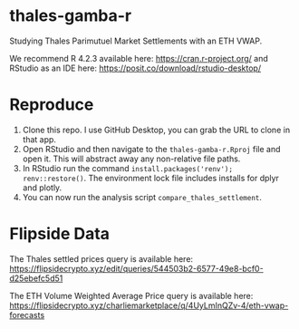 # thales-gamba-r
Studying Thales Parimutuel Market Settlements with an ETH VWAP.

We recommend R 4.2.3 available here: https://cran.r-project.org/ and RStudio as an IDE here: https://posit.co/download/rstudio-desktop/ 

# Reproduce 

1. Clone this repo. I use GitHub Desktop, you can grab the URL to clone in that app.
2. Open RStudio and then navigate to the `thales-gamba-r.Rproj` file and open it. This will 
abstract away any non-relative file paths.
3. In RStudio run the command `install.packages('renv'); renv::restore()`.
The environment lock file includes installs for dplyr and plotly.
4. You can now run the analysis script `compare_thales_settlement`.


# Flipside Data

The Thales settled prices query is available here: 
https://flipsidecrypto.xyz/edit/queries/544503b2-6577-49e8-bcf0-d25ebefc5d51

The ETH Volume Weighted Average Price query is available here:
https://flipsidecrypto.xyz/charliemarketplace/q/4UyLmInQZv-4/eth-vwap-forecasts